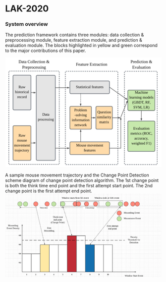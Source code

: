 # LAK-2020


### System overview
The prediction framework contains three modules:
data collection & preprocessing module, feature extraction
module, and prediction & evaluation module. The blocks highlighted in yellow and green correspond to the major contributions of this paper.

<img src="images/system.jpg">

A sample mouse movement trajectory and the Change Point Detection scheme diagram of change point detection algorithm. The 1st change point is both the think time end point and the first attempt start point. The 2nd change point is the first attempt end point.
<img src="images/movement.png">

